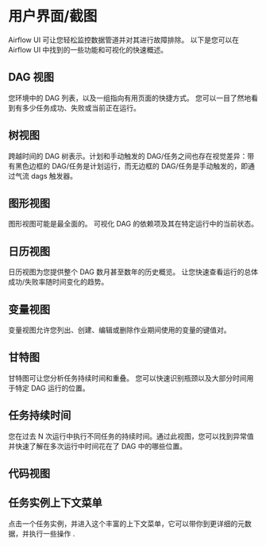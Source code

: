 # 用户界面/截图
Airflow UI 可让您轻松监控数据管道并对其进行故障排除。 以下是您可以在 Airflow UI 中找到的一些功能和可视化的快速概述。

## DAG 视图
您环境中的 DAG 列表，以及一组指向有用页面的快捷方式。 您可以一目了然地看到有多少任务成功、失败或当前正在运行。

## 树视图
跨越时间的 DAG 树表示。计划和手动触发的 DAG/任务之间也存在视觉差异：带有黑色边框的 DAG/任务是计划运行，而无边框的 DAG/任务是手动触发的，即通过气流 dags 触发器。

## 图形视图
图形视图可能是最全面的。 可视化 DAG 的依赖项及其在特定运行中的当前状态。

## 日历视图
日历视图为您提供整个 DAG 数月甚至数年的历史概览。 让您快速查看运行的总体成功/失败率随时间变化的趋势。

## 变量视图
变量视图允许您列出、创建、编辑或删除作业期间使用的变量的键值对。

## 甘特图
甘特图可让您分析任务持续时间和重叠。 您可以快速识别瓶颈以及大部分时间用于特定 DAG 运行的位置。

## 任务持续时间
您在过去 N 次运行中执行不同任务的持续时间。通过此视图，您可以找到异常值并快速了解在多次运行中时间花在了 DAG 中的哪些位置。

## 代码视图
## 任务实例上下文菜单
点击一个任务实例，并进入这个丰富的上下文菜单，它可以带你到更详细的元数据，并执行一些操作 .